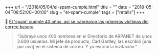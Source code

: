+++
url = "/2018/05/04/el-spam-cumple.html"
title = ""
date = "2018-05-04T08:52:00+00:00"
slug = "el-spam-cumple"
tags = ["retalls"]
+++

📎 [El 'spam' cumple 40 años: así se cabrearon las primeras víctimas del correo basura](https://www.eldiario.es/hojaderouter/seguridad/Cuarenta-primer-cabreo-primitivos-internautas_0_767123682.html)

> “Subrayé unos 400 nombres en el Directorio de ARPANET de unos 2.600 usuarios. Mi jefe de producto, Carl Gartley, las escribió [una por una] en el sistema de correo. Y yo escribí la invitación.”

